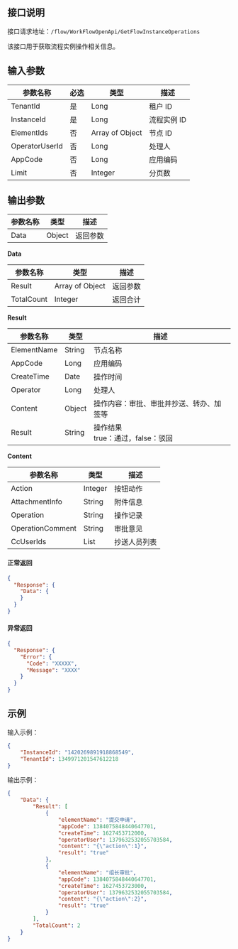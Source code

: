 ## 接口说明

接口请求地址：`/flow/WorkFlowOpenApi/GetFlowInstanceOperations`

该接口用于获取流程实例操作相关信息。

## 输入参数

| 参数名称       | 必选 | 类型            | 描述       |
| -------------- | ---- | --------------- | ---------- |
| TenantId       | 是   | Long            | 租户 ID     |
| InstanceId     | 是   | Long            | 流程实例 ID |
| ElementIds     | 否   | Array of Object | 节点 ID     |
| OperatorUserId | 否   | Long            | 处理人     |
| AppCode        | 否   | Long            | 应用编码   |
| Limit          | 否   | Integer         | 分页数     |

## 输出参数

| 参数名称 | 类型   | 描述     |
| -------- | ------ | -------- |
| Data     | Object | 返回参数 |

**Data**

| 参数名称   | 类型            | 描述     |
| ---------- | --------------- | -------- |
| Result     | Array of Object | 返回参数 |
| TotalCount | Integer         | 返回合计 |

**Result**

| 参数名称    | 类型   | 描述                                     |
| ----------- | ------ | ---------------------------------------- |
| ElementName | String | 节点名称                                 |
| AppCode     | Long   | 应用编码                                 |
| CreateTime  | Date   | 操作时间                                 |
| Operator    | Long   | 处理人                                   |
| Content     | Object | 操作内容：审批、审批并抄送、转办、加签等 |
| Result      | String | 操作结果<br>true：通过，false：驳回           |

**Content**

| 参数名称         | 类型    | 描述         |
| ---------------- | ------- | ------------ |
| Action           | Integer | 按钮动作     |
| AttachmentInfo   | String  | 附件信息     |
| Operation        | String  | 操作记录     |
| OperationComment | String  | 审批意见     |
| CcUserIds        | List    | 抄送人员列表 |



#### 正常返回 

```json
{
  "Response": {
    "Data": {
    }
  }
}
```

#### 异常返回 

```json
{
  "Response": {
    "Error": {
      "Code": "XXXXX",
      "Message": "XXXX"
    }
  }
}
```

## 示例

输入示例：
```json
{
    "InstanceId": "1420269891918868549",
    "TenantId": 1349971201547612218
}
```

输出示例：
```json
{
    "Data": {
        "Result": [
            {
                "elementName": "提交申请",
                "appCode": 1384075848440647701,
                "createTime": 1627453712000,
                "operatorUser": 1379632532055703584,
                "content": "{\"action\":1}",
                "result": "true"
            },
            {
                "elementName": "组长审批",
                "appCode": 1384075848440647701,
                "createTime": 1627453723000,
                "operatorUser": 1379632532055703584,
                "content": "{\"action\":2}",
                "result": "true"
            }
        ],
        "TotalCount": 2
    }
}
```
